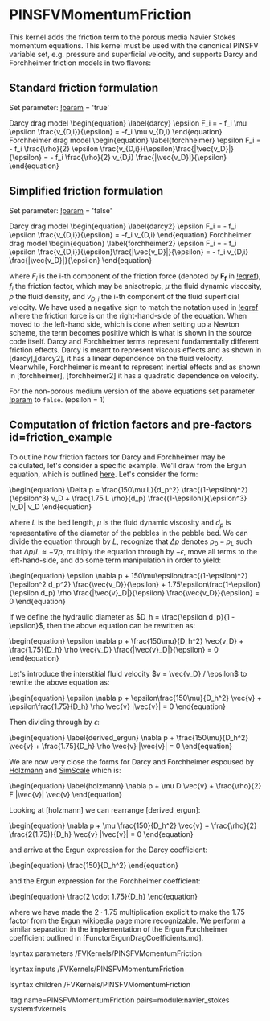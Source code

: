 # PINSFVMomentumFriction

This kernel adds the friction term to the porous media Navier Stokes momentum
equations. This kernel must be used with the canonical PINSFV variable set,
e.g. pressure and superficial velocity, and supports Darcy and
Forchheimer friction models in two flavors:

## Standard friction formulation

Set parameter: [!param](/FVKernels/PINSFVMomentumFriction/standard_friction_formulation) = 'true'

Darcy drag model
\begin{equation}
\label{darcy}
\epsilon F_i = - f_i \mu \epsilon \frac{v_{D,i}}{\epsilon} = -f_i \mu v_{D,i}
\end{equation}
Forchheimer drag model
\begin{equation}
\label{forchheimer}
\epsilon F_i = - f_i \frac{\rho}{2} \epsilon \frac{v_{D,i}}{\epsilon}\frac{|\vec{v_D}|}{\epsilon} = - f_i \frac{\rho}{2} v_{D,i} \frac{|\vec{v_D}|}{\epsilon}
\end{equation}

## Simplified friction formulation

Set parameter: [!param](/FVKernels/PINSFVMomentumFriction/standard_friction_formulation) = 'false'

Darcy drag model
\begin{equation}
\label{darcy2}
\epsilon F_i = - f_i \epsilon \frac{v_{D,i}}{\epsilon} = -f_i v_{D,i}
\end{equation}
Forchheimer drag model
\begin{equation}
\label{forchheimer2}
\epsilon F_i = - f_i \epsilon \frac{v_{D,i}}{\epsilon}\frac{|\vec{v_D}|}{\epsilon} = - f_i v_{D,i} \frac{|\vec{v_D}|}{\epsilon}
\end{equation}

where $F_i$ is the i-th component of the friction force (denoted by
$\mathbf{F_f}$ in [!eqref](pinsfv.md#eq:pinsfv_mom)), $f_i$ the friction factor,
which may be anisotropic, $\mu$ the fluid dynamic viscosity, $\rho$ the fluid density,
and $v_{D,i}$ the i-th component of the fluid superficial velocity.
We have used a negative sign to match the notation
used in [!eqref](pinsfv.md#eq:pinsfv_mom) where the friction force is on the
right-hand-side of the equation. When moved to the left-hand side, which is done
when setting up a Newton scheme, the term becomes positive which is what is
shown in the source code itself.  Darcy and Forchheimer terms represent
fundamentally different friction effects. Darcy is meant to represent viscous
effects and as shown in [darcy],[darcy2], it has a linear dependence on the fluid
velocity. Meanwhile, Forchheimer is meant to represent inertial effects and as
shown in [forchheimer], [forchheimer2] it has a quadratic dependence on velocity.

For the non-porous medium version of the above equations set parameter [!param](/FVKernels/PINSFVMomentumFriction/is_porous_medium)  to `false`.
(epsilon = 1)

## Computation of friction factors and pre-factors id=friction_example

To outline how friction factors for Darcy and Forchheimer may be calculated,
let's consider a specific example. We'll draw from the Ergun equation, which is
outlined [here](https://en.wikipedia.org/wiki/Ergun_equation). Let's consider
the form:

\begin{equation}
\Delta p = \frac{150\mu L}{d_p^2} \frac{(1-\epsilon)^2}{\epsilon^3} v_D + \frac{1.75 L \rho}{d_p} \frac{(1-\epsilon)}{\epsilon^3} |v_D| v_D
\end{equation}

where $L$ is the bed length, $\mu$ is the fluid dynamic viscosity and $d_p$ is
representative of the diameter of the pebbles in the pebble bed. We can divide
the equation through by $L$, recognize that $\Delta p$ denotes $p_0 - p_L$ such
that $\Delta p/L \approx -\nabla p$, multiply the equation through by
$-\epsilon$, move all terms to the left-hand-side, and do
some term manipulation in order to yield:

\begin{equation}
\epsilon \nabla p + 150\mu\epsilon\frac{(1-\epsilon)^2}{\epsilon^2 d_p^2} \frac{\vec{v_D}}{\epsilon} +
1.75\epsilon\frac{1-\epsilon}{\epsilon d_p} \rho \frac{|\vec{v}_D|}{\epsilon} \frac{\vec{v_D}}{\epsilon} = 0
\end{equation}

If we define the hydraulic diameter as $D_h = \frac{\epsilon d_p}{1 - \epsilon}$,
then the above equation can be rewritten as:

\begin{equation}
\epsilon \nabla p + \frac{150\mu}{D_h^2} \vec{v_D} +
\frac{1.75}{D_h} \rho \vec{v_D} \frac{|\vec{v}_D|}{\epsilon} = 0
\end{equation}

Let's introduce the interstitial fluid velocity $v = \vec{v_D} / \epsilon$ to rewrite
the above equation as:

\begin{equation}
\epsilon \nabla p + \epsilon\frac{150\mu}{D_h^2} \vec{v} +
\epsilon\frac{1.75}{D_h} \rho \vec{v} |\vec{v}| = 0
\end{equation}

Then dividing through by $\epsilon$:

\begin{equation}
\label{derived_ergun}
\nabla p + \frac{150\mu}{D_h^2} \vec{v} +
\frac{1.75}{D_h} \rho \vec{v} |\vec{v}| = 0
\end{equation}

We are now very close the forms for Darcy and Forchheimer espoused by
[Holzmann](https://holzmann-cfd.com/community/blog-and-tools/darcy-forchheimer)
and
[SimScale](https://www.simscale.com/knowledge-base/predict-darcy-and-forchheimer-coefficients-for-perforated-plates-using-analytical-approach/)
which is:

\begin{equation}
\label{holzmann}
\nabla p + \mu D \vec{v} + \frac{\rho}{2} F |\vec{v}| \vec{v}
\end{equation}

Looking at [holzmann] we can rearrange [derived_ergun]:

\begin{equation}
\nabla p + \mu \frac{150}{D_h^2} \vec{v} +
\frac{\rho}{2} \frac{2(1.75)}{D_h} \vec{v} |\vec{v}| = 0
\end{equation}

and arrive at the Ergun expression for the Darcy coefficient:

\begin{equation}
\frac{150}{D_h^2}
\end{equation}

and the Ergun expression for the Forchheimer coefficient:

\begin{equation}
\frac{2 \cdot 1.75}{D_h}
\end{equation}

where we have made the $2 \cdot 1.75$ multiplication explicit to make the 1.75 factor
from the [Ergun wikipedia page](https://en.wikipedia.org/wiki/Ergun_equation)
more recognizable. We perform a similar separation in the implementation of the
Ergun Forchheimer coefficient outlined in [FunctorErgunDragCoefficients.md].

!syntax parameters /FVKernels/PINSFVMomentumFriction

!syntax inputs /FVKernels/PINSFVMomentumFriction

!syntax children /FVKernels/PINSFVMomentumFriction

!tag name=PINSFVMomentumFriction pairs=module:navier_stokes system:fvkernels
